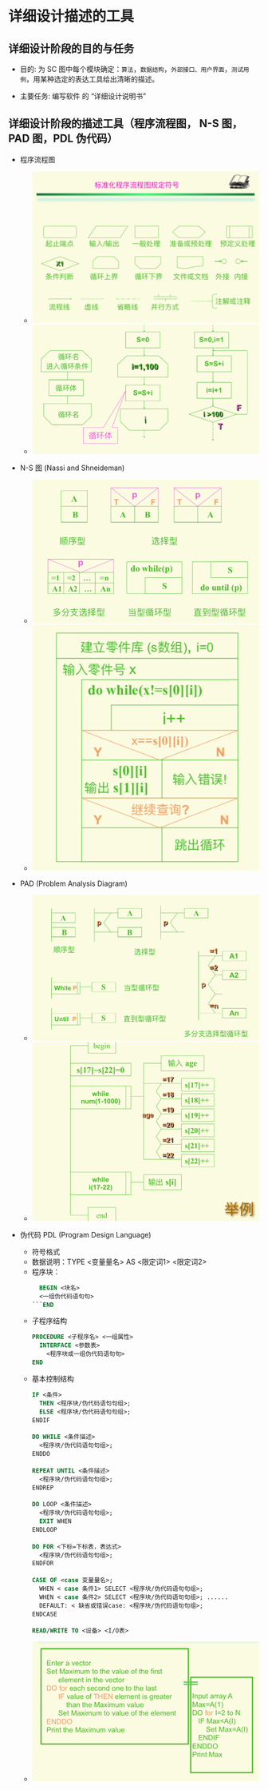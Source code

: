 # 详细设计描述的工具

## 详细设计阶段的目的与任务

- 目的: 为 SC 图中每个模块确定：`算法`，`数据结构`，`外部接口、用户界面`，`测试用例`，⽤某种选定的表达工具给出清晰的描述。

- 主要任务: 编写软件 的 “详细设计说明书”

## 详细设计阶段的描述工具（程序流程图， N-S 图，PAD 图，PDL 伪代码）

- 程序流程图
  - ![标准化程序流程图规定符号](./images/标准化程序流程图规定符号.png)
  - ![标准化程序流程图规定符号使用实例](./images/标准化程序流程图规定符号使用实例.png)

- N-S 图 (Nassi and Shneideman)
  - ![NS图符号](./images/NS图符号.png)
  - ![NS图举例](./images/NS图举例.png)

- PAD (Problem Analysis Diagram)
  - ![PAD符号](./images/PAD符号.png)
  - ![PAD举例](./images/PAD举例.png)

- 伪代码 PDL (Program Design Language)
  - 符号格式
  - 数据说明：TYPE <变量量名> AS <限定词1> <限定词2>
  - 程序块：
    ```p
      BEGIN <块名>
      <一组伪代码语句句>
    ```END
  - ⼦程序结构
    ```p
    PROCEDURE <⼦程序名> <⼀组属性>
      INTERFACE <参数表>
        <程序块或⼀组伪代码语句句>
    END
    ```
  - 基本控制结构
    ```p
    IF <条件>
      THEN <程序块/伪代码语句句组>;
      ELSE <程序块/伪代码语句句组>;
    ENDIF

    DO WHILE <条件描述>
      <程序块/伪代码语句句组>;
    ENDDO

    REPEAT UNTIL <条件描述>
      <程序块/伪代码语句句组>;
    ENDREP

    DO LOOP <条件描述>
      <程序块/伪代码语句句组>;
      EXIT WHEN
    ENDLOOP

    DO FOR <下标=下标表，表达式>
      <程序块/伪代码语句句组>;
    ENDFOR

    CASE OF <case 变量量名>;
      WHEN < case 条件1> SELECT <程序块/伪代码语句句组>;
      WHEN < case 条件2> SELECT <程序块/伪代码语句句组>; ......
      DEFAULT: < 缺省或错误case: <程序块/伪代码语句句组>;
    ENDCASE

    READ/WRITE TO <设备> <I/O表>
    ```
  - ![PDL举例](./images/PDL举例.png)